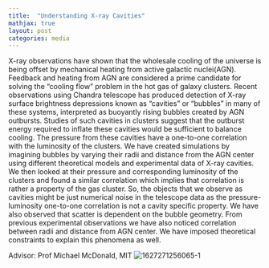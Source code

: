 ```yaml
---
title:  "Understanding X-ray Cavities"
mathjax: true
layout: post
categories: media
---
```

X-ray observations have shown that the wholesale cooling of the universe is
being offset by mechanical heating from active galactic nuclei(AGN).
Feedback and heating from AGN are considered a prime candidate for solving
the “cooling flow” problem in the hot gas of galaxy clusters. Recent
observations using Chandra telescope has produced detection of X-ray surface
brightness depressions known as “cavities” or “bubbles” in many of these
systems, interpreted as buoyantly rising bubbles created by AGN outbursts.
Studies of such cavities in clusters suggest that the outburst energy required to
inflate these cavities would be sufficient to balance cooling. The pressure from
these cavities have a one-to-one correlation with the luminosity of the clusters.
We have created simulations by imagining bubbles by varying their radii and
distance from the AGN center using different theoretical models and
experimental data of X-ray cavities. We then looked at their pressure and
corresponding luminosity of the clusters and found a similar correlation which
implies that correlation is rather a property of the gas cluster. So, the objects
that we observe as cavities might be just numerical noise in the telescope data
as the pressure-luminosity one-to-one correlation is not a cavity specific
property. We have also observed that scatter is dependent on the bubble
geometry. From previous experimental observations we have also noticed
correlation between radii and distance from AGN center. We have imposed
theoretical constraints to explain this phenomena as well.



Advisor: Prof Michael McDonald, MIT
![1627271256065-1](https://user-images.githubusercontent.com/97810883/207509408-dadcc3a6-249a-4bfb-9aaa-f4839a66eda1.jpg)
